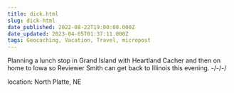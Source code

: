 ```yaml
---
title: dick.html
slug: dick-html
date_published: 2022-08-22T19:00:00.000Z
date_updated: 2023-04-05T01:37:11.000Z
tags: Geocaching, Vacation, Travel, micropost
---
```


Planning a lunch stop in Grand Island with Heartland Cacher and then on home to Iowa so Reviewer Smith can get back to Illinois this evening.
-/-/-/

location: North Platte, NE

